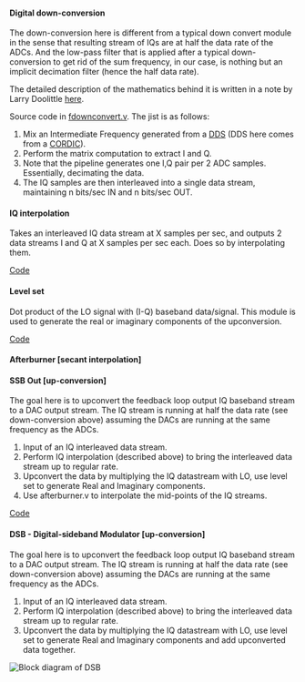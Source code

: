 #### Digital down-conversion

The down-conversion here is different from a typical down convert module in the sense that resulting
stream of IQs are at half the data rate of the ADCs. And the low-pass filter that is applied after a typical
down-conversion to get rid of the sum frequency, in our case, is nothing but an implicit decimation filter
(hence the half data rate).

The detailed description of the mathematics behind it is written in a note by Larry Doolittle [here](http://recycle.lbl.gov/~ldoolitt/llrf/down/reconstruct.pdf).

Source code in [fdownconvert.v](https://gitlab.lbl.gov/hdl-libraries/bedrock/blob/master/dsp/fdownconvert.v). The jist is as follows:

1. Mix an Intermediate Frequency generated from a [DDS](https://gitlab.lbl.gov/hdl-libraries/bedrock/blob/master/dsp/rot_dds.v) (DDS here comes from a [CORDIC](https://gitlab.lbl.gov/hdl-libraries/bedrock/blob/master/cordic)).
2. Perform the matrix computation to extract I and Q.
3. Note that the pipeline generates one I,Q pair per 2 ADC samples. Essentially, decimating the data.
4. The IQ samples are then interleaved into a single data stream, maintaining n bits/sec IN and n bits/sec OUT.

#### IQ interpolation

Takes an interleaved IQ data stream at X samples per sec, and outputs 2 data streams I and Q at X samples per sec each. Does so by interpolating them.

[Code](https://gitlab.lbl.gov/hdl-libraries/bedrock/blob/master/dsp/fiq_interp.v)

#### Level set

Dot product of the LO signal with (I-Q) baseband data/signal. This module is used to generate the
real or imaginary components of the upconversion.

[Code](https://gitlab.lbl.gov/hdl-libraries/bedrock/blob/master/dsp/flevel_set.v)

#### Afterburner [secant interpolation]


#### SSB Out [up-conversion]

The goal here is to upconvert the feedback loop output IQ baseband stream to a DAC output stream. The IQ stream is running at half the data rate (see down-conversion above) assuming the DACs are running at the same frequency as the ADCs.

1. Input of an IQ interleaved data stream.
2. Perform IQ interpolation (described above) to bring the interleaved data stream up to regular rate.
3. Upconvert the data by multiplying the IQ datastream with LO, use level set to generate Real and Imaginary components.
4. Use afterburner.v to interpolate the mid-points of the IQ streams.

[Code](https://gitlab.lbl.gov/hdl-libraries/bedrock/blob/master/dsp/ssb_out.v)

#### DSB - Digital-sideband Modulator [up-conversion]

The goal here is to upconvert the feedback loop output IQ baseband stream to a DAC output stream. The IQ stream is running at half the data rate (see down-conversion above) assuming the DACs are running at the same frequency as the ADCs.

1. Input of an IQ interleaved data stream.
2. Perform IQ interpolation (described above) to bring the interleaved data stream up to regular rate.
3. Upconvert the data by multiplying the IQ datastream with LO, use level set to generate Real and Imaginary components and add upconverted data together.

![Block diagram of DSB](https://gitlab.lbl.gov/hdl-libraries/bedrock/blob/dsb/dsp/dsb.png)


